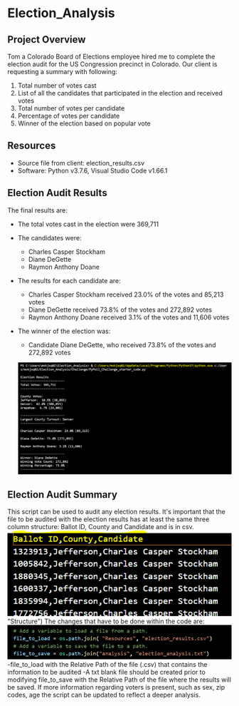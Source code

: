 # Election_Analysis

## Project Overview
Tom a Colorado Board of Elections employee hired me to complete the election audit for the US Congression precinct in Colorado. Our client is requesting a summary with following:

1. Total number of votes cast
2. List of all the candidates that participated in the election and received votes
3. Total number of votes per candidate
4. Percentage of votes per candidate
5. Winner of the election based on popular vote

## Resources
- Source file from client: election_results.csv
- Software: Python v3.7.6, Visual Studio Code v1.66.1

## Election Audit Results
The final results are:
- The total votes cast in the election were 369,711
- The candidates were:
  - Charles Casper Stockham
  - Diane DeGette
  - Raymon Anthony Doane
- The results for each candidate are:
  - Charles Casper Stockham received 23.0% of the votes and 85,213 votes
  - Diane DeGette received 73.8% of the votes and 272,892 votes
  - Raymon Anthony Doane received 3.1% of the votes and 11,606 votes
- The winner of the election was:
  - Candidate Diane DeGette, who received 73.8% of the votes and 272,892 votes

  ![Alt text](https://github.com/Jimena-QM/Election_Analysis/blob/main/Resources/Election_results_terminal.PNG "Terminal Election Results")

## Election Audit Summary
This script can be used to audit any election results. It's important that the file to be audited with the election results has at least the same three column structure: Ballot ID, County and Candidate and is in csv.
![Alt text](https://github.com/Jimena-QM/Election_Analysis/blob/main/Resources/election_results_structure.PNG) "Structure")
The changes that have to be done within the code are: 
![Alt text](https://github.com/Jimena-QM/Election_Analysis/blob/main/Resources/Lines%20of%20Code%20to%20Change.PNG "Lines to Change")
-file_to_load with the Relative Path of the file (.csv) that contains the information to be audited
-A txt blank file should be created prior to modifying file_to_save with the Relative Path of the file where the results will be saved.
If more information regarding voters is present, such as sex, zip codes, age the script can be updated to reflect a deeper analysis. 
